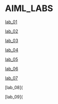 # AIML_LABS

[lab_01](https://github.com/Jeshwanth-19/AIML_LABS/blob/main/lab01.ipynb)

[lab_02](https://github.com/Jeshwanth-19/AIML_LABS/blob/main/lab02.ipynb)

[lab_03](https://github.com/Jeshwanth-19/AIML_LABS/blob/main/Lab03.ipynb)

[lab_04](https://github.com/Jeshwanth-19/AIML_LABS/blob/main/Lab04.ipynb)

[lab_05](https://github.com/Jeshwanth-19/AIML_LABS/blob/main/Lab05.ipynb)

[lab_06](https://github.com/Jeshwanth-19/AIML_LABS/blob/main/LAB06.ipynb)

[lab_07](https://github.com/Jeshwanth-19/AIML_LABS/blob/main/Lab_07.ipynb)

[lab_08](

[lab_09](
